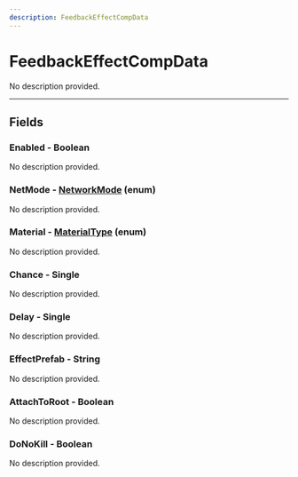 ```yaml
---
description: FeedbackEffectCompData
---
```


# FeedbackEffectCompData

No description provided.

***

## Fields

### Enabled - Boolean

No description provided.

### NetMode - [NetworkMode](../enum-types.md#networkmode) (enum)

No description provided.

### Material - [MaterialType](../enum-types.md#materialtype) (enum)

No description provided.

### Chance - Single

No description provided.

### Delay - Single

No description provided.

### EffectPrefab - String

No description provided.

### AttachToRoot - Boolean

No description provided.

### DoNoKill - Boolean

No description provided.
